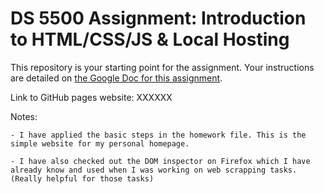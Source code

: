 # DS 5500 Assignment: Introduction to HTML/CSS/JS & Local Hosting

This repository is your starting point for the assignment. Your instructions are detailed on [the Google Doc for this assignment](https://docs.google.com/document/d/14SmkKMa0xYu-7OEY4V5jdzglEz63ibbV-n5gbyY3KmM/edit?usp=sharing).

Link to GitHub pages website: XXXXXX

Notes:

	- I have applied the basic steps in the homework file. This is the simple website for my personal homepage. 

	- I have also checked out the DOM inspector on Firefox which I have already know and used when I was working on web scrapping tasks. (Really helpful for those tasks)

